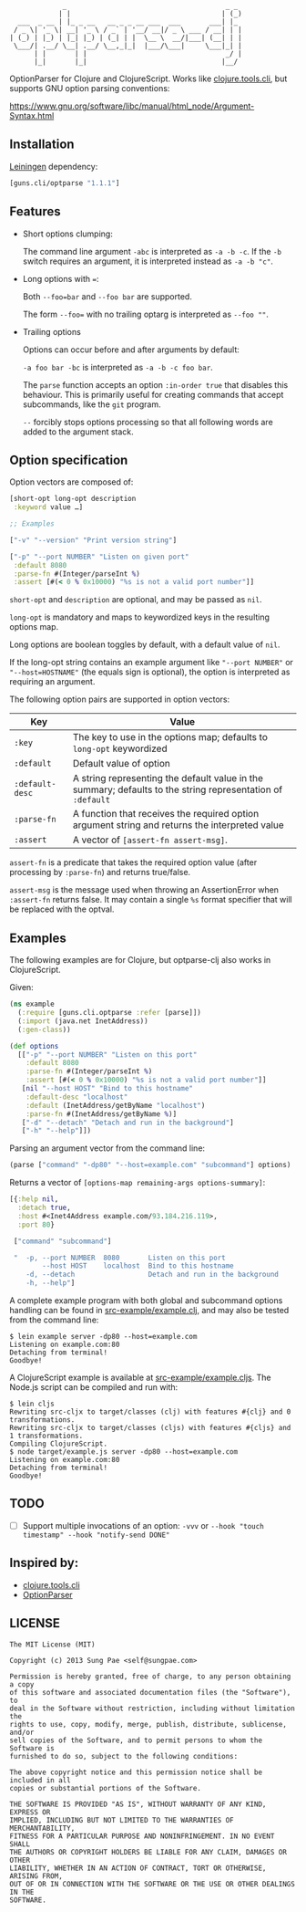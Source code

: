```
             _                                       _ _
            | |                                     | (_)
  ___  _ __ | |_ _ __   __ _ _ __ ___  ___       ___| |_
 / _ \| '_ \| __| '_ \ / _` | '__/ __|/ _ \ ___ / __| | |
| (_) | |_) | |_| |_) | (_| | |  \__ \  __/|___| (__| | |
 \___/| .__/ \__| .__/ \__,_|_|  |___/\___|     \___|_| |
      | |       | |                                  _/ |
      |_|       |_|                                 |__/
```

OptionParser for Clojure and ClojureScript. Works like [clojure.tools.cli][],
but supports GNU option parsing conventions:

<https://www.gnu.org/software/libc/manual/html_node/Argument-Syntax.html>

## Installation

[Leiningen][] dependency:

```clojure
[guns.cli/optparse "1.1.1"]
```

## Features

* Short options clumping:

  The command line argument `-abc` is interpreted as `-a -b -c`.
  If the `-b` switch requires an argument, it is interpreted instead as `-a -b "c"`.

* Long options with `=`:

  Both `--foo=bar` and `--foo bar` are supported.

  The form `--foo=` with no trailing optarg is interpreted as `--foo ""`.

* Trailing options

  Options can occur before and after arguments by default:

  `-a foo bar -bc` is interpreted as `-a -b -c foo bar`.

  The `parse` function accepts an option `:in-order true` that disables this
  behaviour. This is primarily useful for creating commands that accept
  subcommands, like the `git` program.

  `--` forcibly stops options processing so that all following words are added
  to the argument stack.

## Option specification

Option vectors are composed of:

```clojure
[short-opt long-opt description
 :keyword value …]

;; Examples

["-v" "--version" "Print version string"]

["-p" "--port NUMBER" "Listen on given port"
 :default 8080
 :parse-fn #(Integer/parseInt %)
 :assert [#(< 0 % 0x10000) "%s is not a valid port number"]]
```

`short-opt` and `description` are optional, and may be passed as `nil`.

`long-opt` is mandatory and maps to keywordized keys in the resulting options
map.

Long options are boolean toggles by default, with a default value of `nil`.

If the long-opt string contains an example argument like `"--port NUMBER"` or
`"--host=HOSTNAME"` (the equals sign is optional), the option is interpreted
as requiring an argument.

The following option pairs are supported in option vectors:

Key             | Value
--------------- | ----------------------------------------------------------------
`:key`          | The key to use in the options map; defaults to `long-opt` keywordized
`:default`      | Default value of option
`:default-desc` | A string representing the default value in the summary; defaults to the string representation of `:default`
`:parse-fn`     | A function that receives the required option argument string and returns the interpreted value
`:assert`       | A vector of `[assert-fn assert-msg]`.

`assert-fn` is a predicate that takes the required option value (after
processing by `:parse-fn`) and returns true/false.

`assert-msg` is the message used when throwing an AssertionError when
`:assert-fn` returns false. It may contain a single `%s` format specifier that
will be replaced with the optval.

## Examples

The following examples are for Clojure, but optparse-clj also works in
ClojureScript.

Given:

```clojure
(ns example
  (:require [guns.cli.optparse :refer [parse]])
  (:import (java.net InetAddress))
  (:gen-class))

(def options
  [["-p" "--port NUMBER" "Listen on this port"
    :default 8080
    :parse-fn #(Integer/parseInt %)
    :assert [#(< 0 % 0x10000) "%s is not a valid port number"]]
   [nil "--host HOST" "Bind to this hostname"
    :default-desc "localhost"
    :default (InetAddress/getByName "localhost")
    :parse-fn #(InetAddress/getByName %)]
   ["-d" "--detach" "Detach and run in the background"]
   ["-h" "--help"]])
```

Parsing an argument vector from the command line:

```clojure
(parse ["command" "-dp80" "--host=example.com" "subcommand"] options)
```

Returns a vector of `[options-map remaining-args options-summary]`:

```clojure
[{:help nil,
  :detach true,
  :host #<Inet4Address example.com/93.184.216.119>,
  :port 80}

 ["command" "subcommand"]

 "  -p, --port NUMBER  8080       Listen on this port
        --host HOST    localhost  Bind to this hostname
    -d, --detach                  Detach and run in the background
    -h, --help"]
```

A complete example program with both global and subcommand options handling
can be found in [src-example/example.clj][], and may also be tested from the
command line:

```
$ lein example server -dp80 --host=example.com
Listening on example.com:80
Detaching from terminal!
Goodbye!
```

A ClojureScript example is available at [src-example/example.cljs][]. The
Node.js script can be compiled and run with:

```
$ lein cljs
Rewriting src-cljx to target/classes (clj) with features #{clj} and 0 transformations.
Rewriting src-cljx to target/classes (cljs) with features #{cljs} and 1 transformations.
Compiling ClojureScript.
$ node target/example.js server -dp80 --host=example.com
Listening on example.com:80
Detaching from terminal!
Goodbye!
```

## TODO

- [ ] Support multiple invocations of an option:
      `-vvv` or `--hook "touch timestamp" --hook "notify-send DONE"`

## Inspired by:

* [clojure.tools.cli][]
* [OptionParser][]

## LICENSE

```
The MIT License (MIT)

Copyright (c) 2013 Sung Pae <self@sungpae.com>

Permission is hereby granted, free of charge, to any person obtaining a copy
of this software and associated documentation files (the "Software"), to
deal in the Software without restriction, including without limitation the
rights to use, copy, modify, merge, publish, distribute, sublicense, and/or
sell copies of the Software, and to permit persons to whom the Software is
furnished to do so, subject to the following conditions:

The above copyright notice and this permission notice shall be included in all
copies or substantial portions of the Software.

THE SOFTWARE IS PROVIDED "AS IS", WITHOUT WARRANTY OF ANY KIND, EXPRESS OR
IMPLIED, INCLUDING BUT NOT LIMITED TO THE WARRANTIES OF MERCHANTABILITY,
FITNESS FOR A PARTICULAR PURPOSE AND NONINFRINGEMENT. IN NO EVENT SHALL
THE AUTHORS OR COPYRIGHT HOLDERS BE LIABLE FOR ANY CLAIM, DAMAGES OR OTHER
LIABILITY, WHETHER IN AN ACTION OF CONTRACT, TORT OR OTHERWISE, ARISING FROM,
OUT OF OR IN CONNECTION WITH THE SOFTWARE OR THE USE OR OTHER DEALINGS IN THE
SOFTWARE.
```

[clojure.tools.cli]: https://github.com/clojure/tools.cli
[src-example/example.clj]: src-example/example.clj
[src-example/example.cljs]: src-example/example.cljs
[Leiningen]: http://leiningen.org/
[OptionParser]: http://ruby-doc.org/stdlib-2.0/libdoc/optparse/rdoc/OptionParser.html
